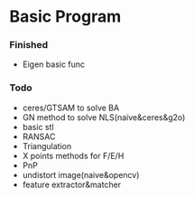 # Basic Program

### Finished
- Eigen basic func

### Todo
- ceres/GTSAM to solve BA
- GN method to solve NLS(naive&ceres&g2o)
- basic stl
- RANSAC
- Triangulation
- X points methods for F/E/H
- PnP
- undistort image(naive&opencv)
- feature extractor&matcher
